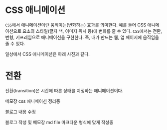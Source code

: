 # CSS 애니메이션

`CSS`에서 애니메이션이란 움직이는(변화하는) 효과를 의미한다. 예를 들어 CSS 애니메이션으로 요소의 스타일(글자 색, 이미지 위치 등)에 변화를 줄 수 있다. `CSS`에서는 전환, 변형, 키프레임으로 애니메이션을 구현한다. 즉, 내가 만드는 웹, 앱 페이지에 움직임을 줄 수 있다.

일상에서 CSS 애니메이션은 아래 사진과 같다.

# 전환

전환(transition)은 시간에 따른 상태를 지정하는 애니메이션이다.

메모장 css 애니메이션 정리중

블로그 내용 수정

블로그 작성 및 메모장 md file 마크다운 형식에 맞게 작성중
